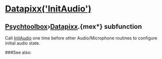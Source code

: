 # [Datapixx('InitAudio')](Datapixx-InitAudio) 
## [Psychtoolbox](Pyschtoolbox)&#8250;[Datapixx](Datapixx).{mex*} subfunction


Call [InitAudio](InitAudio) one time before other Audio/Microphone routines to configure  
initial audio state.  
  


###See also:

